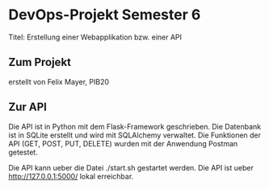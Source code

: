 # DevOps-Projekt Semester 6

Titel: Erstellung einer Webapplikation bzw. einer API

## Zum Projekt

erstellt von Felix Mayer, PIB20

## Zur API

Die API ist in Python mit dem Flask-Framework geschrieben.
Die Datenbank ist in SQLite erstellt und wird mit SQLAlchemy verwaltet.
Die Funktionen der API (GET, POST, PUT, DELETE) wurden mit der Anwendung Postman getestet.

Die API kann ueber die Datei ./start.sh gestartet werden.
Die API ist ueber http://127.0.0.1:5000/ lokal erreichbar.